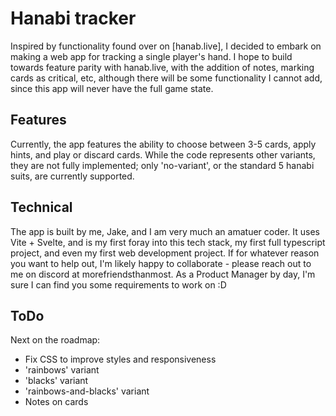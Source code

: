 # Hanabi tracker

Inspired by functionality found over on [hanab.live], I decided to embark on making a web app for tracking a single player's hand. I hope to build towards feature parity with hanab.live, with the addition of notes, marking cards as critical, etc, although there will be some functionality I cannot add, since this app will never have the full game state. 

## Features

Currently, the app features the ability to choose between 3-5 cards, apply hints, and play or discard cards. While the code represents other variants, they are not fully implemented; only 'no-variant', or the standard 5 hanabi suits, are currently supported.

## Technical

The app is built by me, Jake, and I am very much an amatuer coder. It uses Vite + Svelte, and is my first foray into this tech stack, my first full typescript project, and even my first web development project. If for whatever reason you want to help out, I'm likely happy to collaborate - please reach out to me on discord at morefriendsthanmost. As a Product Manager by day, I'm sure I can find you some requirements to work on :D

## ToDo

Next on the roadmap:
- Fix CSS to improve styles and responsiveness
- 'rainbows' variant
- 'blacks' variant
- 'rainbows-and-blacks' variant
- Notes on cards

